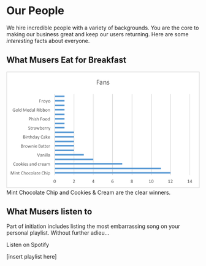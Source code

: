 # Our People

We hire incredible people with a variety of backgrounds. You are the core to making our business great and keep our users returning.  Here are some *interesting* facts about everyone.

## What Musers Eat for Breakfast

![](icecream.png)
Mint Chocolate Chip and Cookies & Cream are the clear winners.

## What Musers listen to
Part of initiation includes listing the most embarrassing song on your personal playlist.  Without further adieu...

Listen on Spotify

[insert playlist here]
